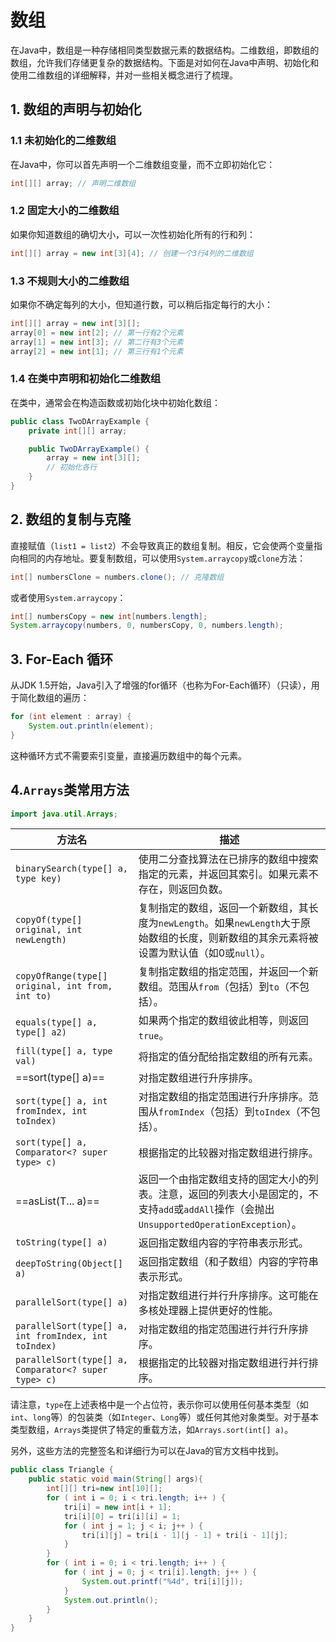 # 数组

在Java中，数组是一种存储相同类型数据元素的数据结构。二维数组，即数组的数组，允许我们存储更复杂的数据结构。下面是对如何在Java中声明、初始化和使用二维数组的详细解释，并对一些相关概念进行了梳理。

## 1. 数组的声明与初始化

### 1.1 未初始化的二维数组

在Java中，你可以首先声明一个二维数组变量，而不立即初始化它：

```java
int[][] array; // 声明二维数组
```

### 1.2 固定大小的二维数组

如果你知道数组的确切大小，可以一次性初始化所有的行和列：

```java
int[][] array = new int[3][4]; // 创建一个3行4列的二维数组
```

### 1.3 不规则大小的二维数组

如果你不确定每列的大小，但知道行数，可以稍后指定每行的大小：

```java
int[][] array = new int[3][];
array[0] = new int[2]; // 第一行有2个元素
array[1] = new int[3]; // 第二行有3个元素
array[2] = new int[1]; // 第三行有1个元素
```

### 1.4 在类中声明和初始化二维数组

在类中，通常会在构造函数或初始化块中初始化数组：

```java
public class TwoDArrayExample {
    private int[][] array;

    public TwoDArrayExample() {
        array = new int[3][];
        // 初始化各行
    }
}
```

## 2. 数组的复制与克隆

直接赋值（`list1 = list2`）不会导致真正的数组复制。相反，它会使两个变量指向相同的内存地址。要复制数组，可以使用`System.arraycopy`或`clone`方法：

```java
int[] numbersClone = numbers.clone(); // 克隆数组
```

或者使用`System.arraycopy`：

```java
int[] numbersCopy = new int[numbers.length];
System.arraycopy(numbers, 0, numbersCopy, 0, numbers.length);
```

## 3. For-Each 循环

从JDK 1.5开始，Java引入了增强的for循环（也称为For-Each循环）（只读），用于简化数组的遍历：

```java
for (int element : array) {
    System.out.println(element);
}
```

这种循环方式不需要索引变量，直接遍历数组中的每个元素。

##  4.`Arrays`类常用方法

```java
import java.util.Arrays; 
```

| 方法名                                                  | 描述                                                                                          |
| ---------------------------------------------------- | ------------------------------------------------------------------------------------------- |
| `binarySearch(type[] a, type key)`                   | 使用二分查找算法在已排序的数组中搜索指定的元素，并返回其索引。如果元素不存在，则返回负数。                                               |
| `copyOf(type[] original, int newLength)`             | 复制指定的数组，返回一个新数组，其长度为`newLength`。如果`newLength`大于原始数组的长度，则新数组的其余元素将被设置为默认值（如0或`null`）。        |
| `copyOfRange(type[] original, int from, int to)`     | 复制指定数组的指定范围，并返回一个新数组。范围从`from`（包括）到`to`（不包括）。                                               |
| `equals(type[] a, type[] a2)`                        | 如果两个指定的数组彼此相等，则返回`true`。                                                                    |
| `fill(type[] a, type val)`                           | 将指定的值分配给指定数组的所有元素。                                                                          |
| ==sort(type[] a)==                                   | 对指定数组进行升序排序。                                                                                |
| `sort(type[] a, int fromIndex, int toIndex)`         | 对指定数组的指定范围进行升序排序。范围从`fromIndex`（包括）到`toIndex`（不包括）。                                         |
| `sort(type[] a, Comparator<? super type> c)`         | 根据指定的比较器对指定数组进行排序。                                                                          |
| ==asList(T... a)==                                   | 返回一个由指定数组支持的固定大小的列表。注意，返回的列表大小是固定的，不支持`add`或`addAll`操作（会抛出`UnsupportedOperationException`）。 |
| `toString(type[] a)`                                 | 返回指定数组内容的字符串表示形式。                                                                           |
| `deepToString(Object[] a)`                           | 返回指定数组（和子数组）内容的字符串表示形式。                                                                     |
| `parallelSort(type[] a)`                             | 对指定数组进行并行升序排序。这可能在多核处理器上提供更好的性能。                                                            |
| `parallelSort(type[] a, int fromIndex, int toIndex)` | 对指定数组的指定范围进行并行升序排序。                                                                         |
| `parallelSort(type[] a, Comparator<? super type> c)` | 根据指定的比较器对指定数组进行并行排序。                                                                        |

请注意，`type`在上述表格中是一个占位符，表示你可以使用任何基本类型（如`int`、`long`等）的包装类（如`Integer`、`Long`等）或任何其他对象类型。对于基本类型数组，`Arrays`类提供了特定的重载方法，如`Arrays.sort(int[] a)`。

另外，这些方法的完整签名和详细行为可以在Java的官方文档中找到。
```java
public class Triangle {  
    public static void main(String[] args){  
        int[][] tri=new int[10][];  
        for ( int i = 0; i < tri.length; i++ ) {  
            tri[i] = new int[i + 1];  
            tri[i][0] = tri[i][i] = 1;  
            for ( int j = 1; j < i; j++ ) {  
                tri[i][j] = tri[i - 1][j - 1] + tri[i - 1][j];  
            }  
        }  
        for ( int i = 0; i < tri.length; i++ ) {  
            for ( int j = 0; j < tri[i].length; j++ ) {  
                System.out.printf("%4d", tri[i][j]);  
            }  
            System.out.println();  
        }  
    }  
}
```